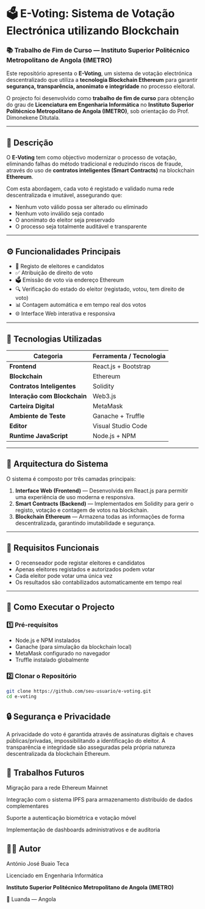 # 🗳️ E-Voting: Sistema de Votação Electrónica utilizando Blockchain

### 📚 Trabalho de Fim de Curso — Instituto Superior Politécnico Metropolitano de Angola (IMETRO)

Este repositório apresenta o **E-Voting**, um sistema de votação electrónica descentralizado que utiliza a **tecnologia Blockchain Ethereum** para garantir **segurança, transparência, anonimato e integridade** no processo eleitoral.

O projecto foi desenvolvido como **trabalho de fim de curso** para obtenção do grau de **Licenciatura em Engenharia Informática** no **Instituto Superior Politécnico Metropolitano de Angola (IMETRO)**, sob orientação do Prof. Dimonekene Ditutala.

---

## 📖 Descrição

O **E-Voting** tem como objectivo modernizar o processo de votação, eliminando falhas do método tradicional e reduzindo riscos de fraude, através do uso de **contratos inteligentes (Smart Contracts)** na blockchain **Ethereum**.

Com esta abordagem, cada voto é registado e validado numa rede descentralizada e imutável, assegurando que:

- Nenhum voto válido possa ser alterado ou eliminado  
- Nenhum voto inválido seja contado  
- O anonimato do eleitor seja preservado  
- O processo seja totalmente auditável e transparente  

---

## ⚙️ Funcionalidades Principais

- 🧾 Registo de eleitores e candidatos  
- ✅ Atribuição de direito de voto  
- 🗳️ Emissão de voto via endereço Ethereum  
- 🔍 Verificação do estado do eleitor (registado, votou, tem direito de voto)  
- 📊 Contagem automática e em tempo real dos votos  
- 🌐 Interface Web interativa e responsiva  

---

## 🧠 Tecnologias Utilizadas

| Categoria | Ferramenta / Tecnologia |
|------------|--------------------------|
| **Frontend** | React.js + Bootstrap |
| **Blockchain** | Ethereum |
| **Contratos Inteligentes** | Solidity |
| **Interação com Blockchain** | Web3.js |
| **Carteira Digital** | MetaMask |
| **Ambiente de Teste** | Ganache + Truffle |
| **Editor** | Visual Studio Code |
| **Runtime JavaScript** | Node.js + NPM |

---

## 🧩 Arquitectura do Sistema

O sistema é composto por três camadas principais:

1. **Interface Web (Frontend)** — Desenvolvida em React.js para permitir uma experiência de uso moderna e responsiva.  
2. **Smart Contracts (Backend)** — Implementados em Solidity para gerir o registo, votação e contagem de votos na blockchain.  
3. **Blockchain Ethereum** — Armazena todas as informações de forma descentralizada, garantindo imutabilidade e segurança.  

---

## 🧪 Requisitos Funcionais

- O recenseador pode registar eleitores e candidatos  
- Apenas eleitores registados e autorizados podem votar  
- Cada eleitor pode votar uma única vez  
- Os resultados são contabilizados automaticamente em tempo real  

---

## 🚀 Como Executar o Projecto

### 1️⃣ Pré-requisitos

- Node.js e NPM instalados  
- Ganache (para simulação da blockchain local)  
- MetaMask configurado no navegador  
- Truffle instalado globalmente  

### 2️⃣ Clonar o Repositório

```bash
git clone https://github.com/seu-usuario/e-voting.git
cd e-voting
```

## 🔒 Segurança e Privacidade

A privacidade do voto é garantida através de assinaturas digitais e chaves públicas/privadas, impossibilitando a identificação do eleitor.
A transparência e integridade são asseguradas pela própria natureza descentralizada da blockchain Ethereum.

## 🧭 Trabalhos Futuros

Migração para a rede Ethereum Mainnet

Integração com o sistema IPFS para armazenamento distribuído de dados complementares

Suporte a autenticação biométrica e votação móvel

Implementação de dashboards administrativos e de auditoria

## 👨‍🎓 Autor

António José Buaio Teca

Licenciado em Engenharia Informática

**Instituto Superior Politécnico Metropolitano de Angola (IMETRO)**

📍 Luanda — Angola
